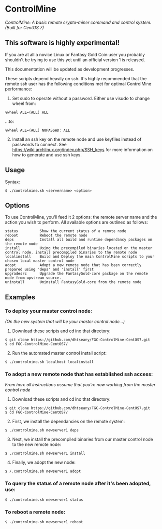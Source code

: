# ControlMine
*ControlMine: A basic remote crypto-miner command and control system. (Built for CentOS 7)*

## This software is highly experimental!
If you are at all a novice Linux or Fantasy Gold Coin user you probably shouldn't be trying to use this yet until an official version 1 is released.

This documentation will be updated as development progresses. 

These scripts depend heavily on ssh. It's highly recommended that the remote ssh user has the following conditions met for optimal ControlMine performance:
1. Set sudo to operate without a password. Either use visudo to change wheel from:
```
%wheel ALL=(ALL) ALL
```
...to:
```
%wheel ALL=(ALL) NOPASSWD: ALL
```
2. Install an ssh key on the remote node and use keyfiles instead of passwords to connect.
See https://wiki.archlinux.org/index.php/SSH_keys for more information on how to generate and use ssh keys.

## Usage
Syntax:
```
$ ./controlmine.sh <servername> <option>
```

## Options
To use ControlMine, you'll feed it 2 options: the remote server name and the action you wish to perform. All available options are outlined as follows:
```
status          Show the current status of a remote node
reboot          Reboot the remote node
deps            Install all build and runtime dependancy packages on the remote node
install         Using the precompiled binaries located on the master control node, install precompiled binaries to the remote node
localinstall    Build and Deploy the main ControlMine scripts to your chosen local master control node
adopt           Adopt a new remote node that has been correctly prepared using 'deps' and 'install' first
upgradesrc      Upgrade the FantasyGold-core package on the remote node from upstream source.
uninstall       Uninstall FantasyGold-core from the remote node
```

## Examples

### To deploy your master control node:
*(On the new system that will be your master control node...)*
1. Download these scripts and cd ino that directory:
```
$ git clone https://github.com/dhtseany/FGC-ControlMine-CentOS7.git
$ cd FGC-ControlMine-CentOS7/
```
2. Run the automated master control install script:
```
$ ./controlmine.sh localhost localinstall
```

### To adopt a new remote node that has established ssh access:
*From here all instructions assume that you're now working from the master control node*

1. Download these scripts and cd ino that directory:
```
$ git clone https://github.com/dhtseany/FGC-ControlMine-CentOS7.git
$ cd FGC-ControlMine-CentOS7/
```
2. First, we install the dependancies on the remote system:
```
$ ./controlmine.sh newserver1 deps
```
3. Next, we install the precompiled binaries from our master control node to the new remote node:
```
$ ./controlmine.sh newserver1 install
```
4. Finally, we adopt the new node:
```
$ /.controlmine.sh newserver1 adopt
```

### To query the status of a remote node after it's been adopted, use:
```
$ ./controlmine.sh newserver1 status
```

### To reboot a remote node:
```
$ ./controlmine.sh newserver1 reboot
```